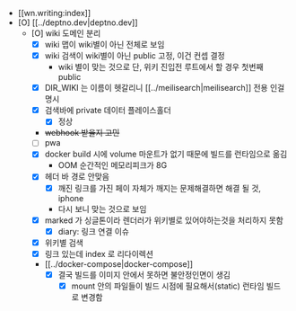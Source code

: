 - [[wn.writing:index]]
- [O] [[../deptno.dev|deptno.dev]]
  - [O] wiki 도메인 분리
    - [X] wiki 맵이 wiki별이 아닌 전체로 보임
    - [X] wiki 검색이 wiki별이 아닌 public 고정, 이건 컨셉 결정
      - wiki 별이 맞는 것으로 단, 위키 진입전 루트에서 할 경우 첫번째 public
    - [X] DIR_WIKI 는 이름이 헷갈리니 [[../meilisearch|meilisearch]] 전용 인걸 명시
    - [X] 검색바에 private 데이터 플레이스홀더
      - [X] 정상
    - ~~webhook 받을지 고민~~
    - [ ] pwa
    - [X] docker build 시에 volume 마운트가 없기 때문에 빌드를 런타임으로 옮김
      - OOM 순간적인 메모리피크가 8G
    - [X] 헤더 바 경로 안맞음
      - [X] 깨진 링크를 가진 페이 자체가 깨지는 문제해결하면 해결 될 것, iphone
      - 다시 보니 맞는 것으로 보임
    - [X] marked 가 싱글톤이라 렌더러가 위키별로 있어야하는것을 처리하지 못함
      - [X] diary: 링크 연결 이슈
    - [X] 위키별 검색
    - [X] 링크 있는데 index 로 리다이렉션
    - [[../docker-compose|docker-compose]]
      - [X] 결국 빌드를 이미지 안에서 못하면 불안정인면이 생김
        - [X] mount 안의 파일들이 빌드 시점에 필요해서(static) 런타임 빌드로 변경함
